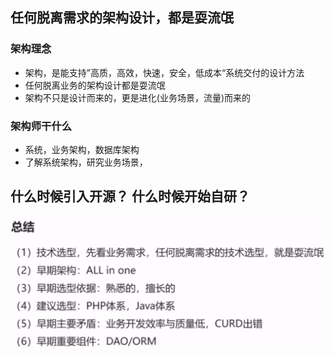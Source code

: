 ## 任何脱离需求的架构设计，都是耍流氓


### 架构理念
- 架构，是能支持”高质，高效，快速，安全，低成本“系统交付的设计方法
 - 任何脱离业务的架构设计都是耍流氓
- 架构不只是设计而来的，更是进化(业务场景，流量)而来的


### 架构师干什么
- 系统，业务架构，数据库架构
- 了解系统架构，研究业务场景，




## 什么时候引入开源？ 什么时候开始自研？



![alt txt](https://raw.githubusercontent.com/corykingsf/hack-system-design-pixel/main/imgSnipaste_2021-06-22_08-06-58.png)
